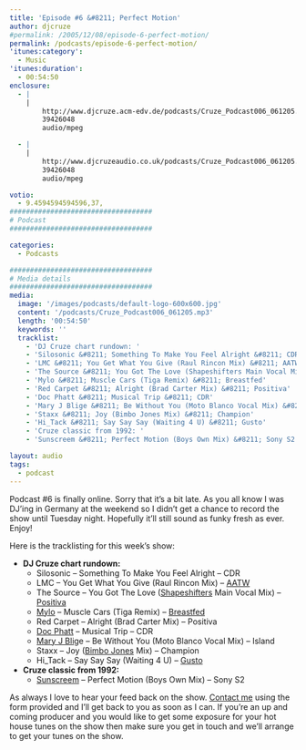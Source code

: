 ```yaml
---
title: 'Episode #6 &#8211; Perfect Motion'
author: djcruze
#permalink: /2005/12/08/episode-6-perfect-motion/
permalink: /podcasts/episode-6-perfect-motion/
'itunes:category':
  - Music
'itunes:duration':
  - 00:54:50
enclosure:
  - |
    |
        http://www.djcruze.acm-edv.de/podcasts/Cruze_Podcast006_061205.mp3
        39426048
        audio/mpeg

  - |
    |
        http://www.djcruzeaudio.co.uk/podcasts/Cruze_Podcast006_061205.mp3
        39426048
        audio/mpeg

votio:
  - 9.4594594594596,37,
###################################
# Podcast
###################################

categories:
  - Podcasts

###################################
# Media details
###################################
media:
  image: '/images/podcasts/default-logo-600x600.jpg'
  content: '/podcasts/Cruze_Podcast006_061205.mp3'
  length: '00:54:50'
  keywords: ''
  tracklist:
    - 'DJ Cruze chart rundown: '
    - 'Silosonic &#8211; Something To Make You Feel Alright &#8211; CDR'
    - 'LMC &#8211; You Get What You Give (Raul Rincon Mix) &#8211; AATW'
    - 'The Source &#8211; You Got The Love (Shapeshifters Main Vocal Mix) &#8211; Positiva'
    - 'Mylo &#8211; Muscle Cars (Tiga Remix) &#8211; Breastfed'
    - 'Red Carpet &#8211; Alright (Brad Carter Mix) &#8211; Positiva'
    - 'Doc Phatt &#8211; Musical Trip &#8211; CDR'
    - 'Mary J Blige &#8211; Be Without You (Moto Blanco Vocal Mix) &#8211; Island'
    - 'Staxx &#8211; Joy (Bimbo Jones Mix) &#8211; Champion'
    - 'Hi_Tack &#8211; Say Say Say (Waiting 4 U) &#8211; Gusto'
    - 'Cruze classic from 1992: '
    - 'Sunscreem &#8211; Perfect Motion (Boys Own Mix) &#8211; Sony S2'

layout: audio
tags:
  - podcast
---
```


Podcast #6 is finally online. Sorry that it&#8217;s a bit late. As you all know I was DJ&#8217;ing in Germany at the weekend so I didn&#8217;t get a chance to record the show until Tuesday night. Hopefully it&#8217;ll still sound as funky fresh as ever. Enjoy!

Here is the tracklisting for this week&#8217;s show:

- **DJ Cruze chart rundown:**
  - Silosonic &#8211; Something To Make You Feel Alright &#8211; CDR
  - LMC &#8211; You Get What You Give (Raul Rincon Mix) &#8211; [AATW][3]
  - The Source &#8211; You Got The Love ([Shapeshifters][4] Main Vocal Mix) &#8211; [Positiva][5]
  - [Mylo][6] &#8211; Muscle Cars (Tiga Remix) &#8211; [Breastfed][7]
  - Red Carpet &#8211; Alright (Brad Carter Mix) &#8211; Positiva
  - [Doc Phatt][8] &#8211; Musical Trip &#8211; CDR
  - [Mary J Blig][9]e &#8211; Be Without You (Moto Blanco Vocal Mix) &#8211; Island
  - Staxx &#8211; Joy ([Bimbo Jones][10] Mix) &#8211; Champion
  - Hi_Tack &#8211; Say Say Say (Waiting 4 U) &#8211; [Gusto][11]
- **Cruze classic from 1992:**
  - [Sunscreem][12] &#8211; Perfect Motion (Boys Own Mix) &#8211; Sony S2

As always I love to hear your feed back on the show. [Contact me][13] using the form provided and I&#8217;ll get back to you as soon as I can. If you&#8217;re an up and coming producer and you would like to get some exposure for your hot house tunes on the show then make sure you get in touch and we&#8217;ll arrange to get your tunes on the show.

[1]: http://www.djcruzeaudio.co.uk/podcasts/Cruze_Podcast006_061205.mp3
[2]: http://www.djcruze.co.uk/cms/podcasts/feed/rss2
[3]: http://www.aatw.com/
[4]: http://www.nocturnalgroove.co.uk/
[5]: http://www.positivarecords.com/
[6]: http://www.mylo.tv/
[7]: http://www.breastfed.tv/
[8]: http://www.docphatt.com/
[9]: http://www.mjblige.com/
[10]: http://www.djleedagger.co.uk/
[11]: http://www.gutrecords.com/
[12]: http://www.vh1.com/artists/az/sunscreem/bio.jhtml
[13]: /contact
